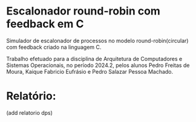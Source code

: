 # Escalonador round-robin com feedback em C

Simulador de escalonador de processos no modelo round-robin(circular) com feedback criado na linguagem C.

Trabalho efetuado para a disciplina de Arquitetura de Computadores e Sistemas Operacionais, no período 2024.2, pelos alunos Pedro Freitas de Moura, Kaique Fabricio Eufrásio e Pedro Salazar Pessoa Machado.

# Relatório:

(add relatorio dps)
